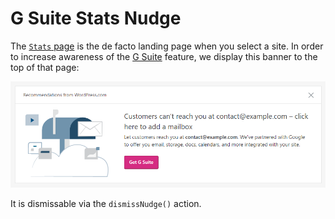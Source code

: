 # G Suite Stats Nudge

The [`Stats` page](https://wordpress.com/stats/) is the de facto landing page when you select a site. In order to increase awareness of the [G Suite](https://wordpress.com/google/g-suite/) feature, we display this banner to the top of that page:

<img src="./screenshot.png" />

It is dismissable via the `dismissNudge()` action.
